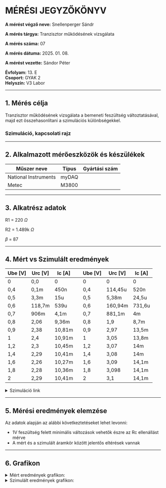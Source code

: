 

# MÉRÉSI JEGYZŐKÖNYV

**A mérést végző neve:** Snellenperger Sándr

**A mérés tárgya:** Tranzisztor működésének vizsgálata

**A mérés száma:** 07

**A mérés dátuma:** 2025. 01. 08.

**A mérést vezette:** Sándor Péter  

**Évfolyam:** 13. E  
**Csoport:** GYAK 2  
**Helyszín:** V3 Labor 

---

## 1. Mérés célja

Tranzisztor működésének vizsgálata a bemeneti feszültség változtatásával, majd ezt összehasonlítani a szimulációs különbségekkel.

### Szimuláció, kapcsolati rajz






---

## 2. Alkalmazott mérőeszközök és készülékek

| Műszer neve          | Típus | Gyártási szám |
| ---------------------| ------| ------------- |
| National Instruments | myDAQ |  |
| Metec                | M3800 |  |

---

## 3. Alkatrész adatok
  R1 = 220 $\Omega$
  
  R2 = 1.489k $\Omega$
  
  $\beta$ = 87

---

## 4. Mért vs Szimulált eredmények

| Ube [V] | Urc [V] | Ic [A]  | | Ube [V] | Urc [V]| Ic [A]|
| ------- | ------- | ------- |-| ------- | ------ | ------ |
|    0    |   0,0   |    0    | |    0    |   0    |   0    |
|   0,4   |   0,1m  |   450n  | |   0,4   | 114,45u|  520n  |
|   0,5   |   3,3m  |   15u   | |   0,5   |  5,38m |  24,5u |
|   0,6   |  118,7m |   539u  | |   0,6   | 160,94m| 731,6u |
|   0,7   |   906m  |   4,1m  | |   0,7   | 881,1m |   4m   |
|   0,8   |   2,06  |   9,36m | |   0,8   |  1,9   |  8,7m  |
|   0,9   |   2,38  |  10,81m | |   0,9   |  2,97  |  13,5m |
|    1    |   2,4   |  10,91m | |    1    |  3,05  |  13,8m |
|   1,2   |   2,3   |  10,45m | |   1,2   |  3,07  |   14m  |
|   1,4   |   2,29  |  10,41m | |   1,4   |  3,08  |   14m  |
|   1,6   |   2,26  |  10,27m | |   1,6   |  3,09  |  14,1m |
|   1,8   |   2,28  |  10,36m | |   1,8   |  3,098 |  14,1m |
|    2    |   2,29  |  10,41m | |    2    |   3,1  |  14,1m |

<details>
<summary>Szimuláció link</summary>

  https://www.falstad.com/circuit/circuitjs.html?ctz=CQAgjCAMB0l3BWcMBsBmALAJhQdgWgJwAcYKCFIGaIWICk9ApgLRhgBQA7lLQirzSQM4DgHNBwwVkayOAFxAsMxWhllqNEGAmIpCCfCjC40KFeyjQUNhCcJ5sWIVlXFcIACZMAZgEMAVwAbeQ4AJyUVTSUHaMYwFUIOMjp4lA0sLBE6b39g+RYgpk9wXllYTgA3JXY6IRE2MDosjUZ1WjKrBG4appB6yRFIHrStV1EI+PHGYgyZDgAlXlneKI12pFboboAHKjc21SbVGi14c56olZm5Hijj3gfhnhZYlt7m9qwOIA
  
</details>

---

## 5. Mérési eredmények elemzése

Az adatok alapján az alábbi következtetéseket lehet levonni:

- 1V feszültség felett minimális változások vehetők észre az Rc ellenállást mérve
- A mért és a szimulált áramkör között jelentős eltérések vannak

---
## 6. Grafikon
  <details>
    <summary>Mért eredmények grafikon:</summary>
    
![Névtelen terv](https://github.com/user-attachments/assets/c1d97db0-96c2-4d86-a29e-64e72a13c595)
  </details>

  <details>
    <summary>Szimulált eredmények grafikon:</summary>
    
![Névtelen terv (1)](https://github.com/user-attachments/assets/6f1d00e0-ce2a-467f-97b3-5efd7d8e7570)
  </details>

